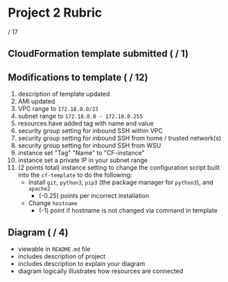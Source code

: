 # Project 2 Rubric

/ 17

## CloudFormation template submitted ( / 1)

## Modifications to template ( / 12)

1. description of template updated
2. AMI updated
3. VPC range to `172.18.0.0/23`
4. subnet range to `172.18.0.0 - 172.18.0.255`
5. resources have added tag with name and value
6. security group setting for inbound SSH within VPC
7. security group setting for inbound SSH from home / trusted network(s)
8. security group setting for inbound SSH from WSU
9. instance set "Tag" "Name" to "CF-instance"
10. instance set a private IP in your subnet range
11. (2 points total) instance setting to change the configuration script built into the `cf-template` to do the following:
    - Install `git`, `python3`, `pip3` (the package manager for `python3`), and `apache2` 
        - (-0.25) points per incorrect installation
    - Change `hostname`
        - (-1) point if hostname is not changed via command in template

## Diagram ( / 4)

- viewable in `README.md` file
- includes description of project
- includes description to explain your diagram
- diagram logically illustrates how resources are connected
